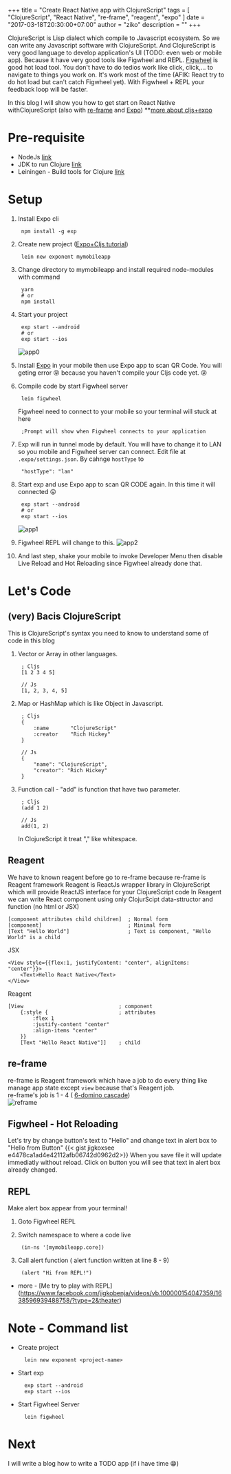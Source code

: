 
+++
title = "Create React Native app with ClojureScript"
tags = [
    "ClojureScript",
    "React Native",
    "re-frame",
    "reagent",
    "expo"
]
date = "2017-03-18T20:30:00+07:00"
author = "ziko"
description = ""
+++

ClojureScript is Lisp dialect which compile to Javascript ecosystem. So we can write any Javascript software with ClojureScript.
And ClojureScript is very good language to develop application's UI (TODO: even web or mobile app).
Because it have very good tools like Figwheel and REPL. [Figwheel](https://www.youtube.com/watch?v=j-kj2qwJa_E) is good hot load tool. You don't have to do tedios work like click, click,... to navigate to things you work on. It's work most of the time (AFIK: React try to do hot load but can't catch Figwheel yet). With Figwheel + REPL your feedback loop will be faster. 

In this blog I will show you how to get start on React Native withClojureScript (also with [re-frame](https://github.com/Day8/re-frame)
 and [Expo](https://docs.expo.io/versions/v15.0.0/index.html))
 **[more about cljs+expo](https://juxt.pro/blog/posts/native.html)

# Pre-requisite
 - NodeJs [link](https://nodejs.org/en/download/)
 - JDK to run Clojure [link](http://www.oracle.com/technetwork/java/javase/downloads/index.html)  
 - Leiningen - Build tools for Clojure [link](https://leiningen.org/)  

# Setup

1. Install Expo cli

        npm install -g exp


1. Create new project ([Expo+Cljs tutorial](https://docs.expo.io/versions/v15.0.0/guides/using-clojurescript.html))  

        lein new exponent mymobileapp

1. Change directory to mymobileapp and install required node-modules with command  

        yarn
        # or
        npm install

1. Start your project

        exp start --android
        # or
        exp start --ios

    ![app0](/img/cljs/app0.png)

1. Install [Expo](https://expo.io/) in your mobile then use Expo app to scan QR Code. You will geting error  😝  because you haven't compile your Cljs code yet.  😝 

1. Compile code by start Figwheel server

        lein figwheel

    Figwheel need to connect to your mobile so your terminal will stuck at here

        ;Prompt will show when Figwheel connects to your application


1. Exp will run in tunnel mode by default. You will have to change it to LAN so you mobile and Figwheel server can connect.
    Edit file at `.expo/settings.json`. By cahnge `hostType` to 

        "hostType": "lan"


1. Start exp and use Expo app to scan QR CODE again. In this time it will connected  😝 

        exp start --android
        # or
        exp start --ios

    ![app1](/img/cljs/app1.png)

1. Figwheel REPL will change to this.
    ![app2](/img/cljs/app2.png)

1. And last step, shake your mobile to invoke Developer Menu then disable Live Reload and Hot Reloading since Figwheel already done that.




# Let's Code
## (very) Bacis ClojureScript  
This is ClojureScript's syntax you need to know to understand some of code in this blog  

1. Vector or Array in other languages.

        ; Cljs
        [1 2 3 4 5]

        // Js
        [1, 2, 3, 4, 5]


1. Map or HashMap which is like Object in Javascript.

        ; Cljs
        {
            :name       "ClojureScript"
            :creator    "Rich Hickey"    
        }

        // Js
        {
            "name": "ClojureScript",
            "creator": "Rich Hickey"
        }

1. Function call - "add" is function that have two parameter.

        ; Cljs
        (add 1 2)

        // Js
        add(1, 2)

    In ClojureScript it treat "," like whitespace.

## Reagent
We have to known reagent before go to re-frame because re-frame is Reagent framework
Reagent is ReactJs wrapper library in ClojureScript which will provide ReactJS interface for your ClojureScript code
In Reagent we can write React component using only ClojurScipt data-sttructor and function (no html or JSX)

    [component attributes child children]  ; Normal form
    [component]                            ; Minimal form
    [Text "Hello World"]                   ; Text is component, "Hello World" is a child

JSX

    <View style={{flex:1, justifyContent: "center", alignItems: "center"}}>
        <Text>Hello React Native</Text>
    </View>

Reagent

    [View                               ; component
        {:style {                       ; attributes
            :flex 1
            :justify-content "center"
            :align-items "center"
        }}
        [Text "Hello React Native"]]    ; child


## re-frame
re-frame is Reagent framework which have a job to do every thing like manage app state except `view` because that's Reagent job.  
re-frame's job is 1 - 4 ( [6-domino cascade](https://github.com/Day8/re-frame#it-is-a-6-domino-cascade))  
![reframe](/img/cljs/reframe-dominos.png)

## Figwheel - Hot Reloading
Let's try by change button's text to "Hello" and change text in alert box to "Hello from Button"
{{< gist jigkoxsee e4478ca1ad4e42112afb06742d0962d2>}}
When you save file it will update immediatly without reload. Click on button you will see that text in alert box already changed.

## REPL
Make alert box appear from your terminal!

1. Goto Figwheel REPL  
1. Switch namespace to where a code live  

        (in-ns '[mymobileapp.core])

1. Call alert function  ( alert function written at line 8 - 9)

        (alert "Hi from REPL!")


- more - [Me try to play with REPL] (https://www.facebook.com/jigkobenja/videos/vb.100000154047359/1638596939488758/?type=2&theater)


# Note - Command list
- Create project

        lein new exponent <project-name>

- Start exp

        exp start --android
        exp start --ios

- Start Figwheel Server

        lein figwheel

# Next
I will write a blog how to write a TODO app (if i have time 😁)